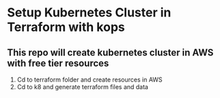 # Setup Kubernetes Cluster in Terraform with kops 

## This repo will create kubernetes cluster in AWS with free tier resources

1. Cd to terraform folder and create resources in AWS
2. Cd to k8 and generate terraform files and data

